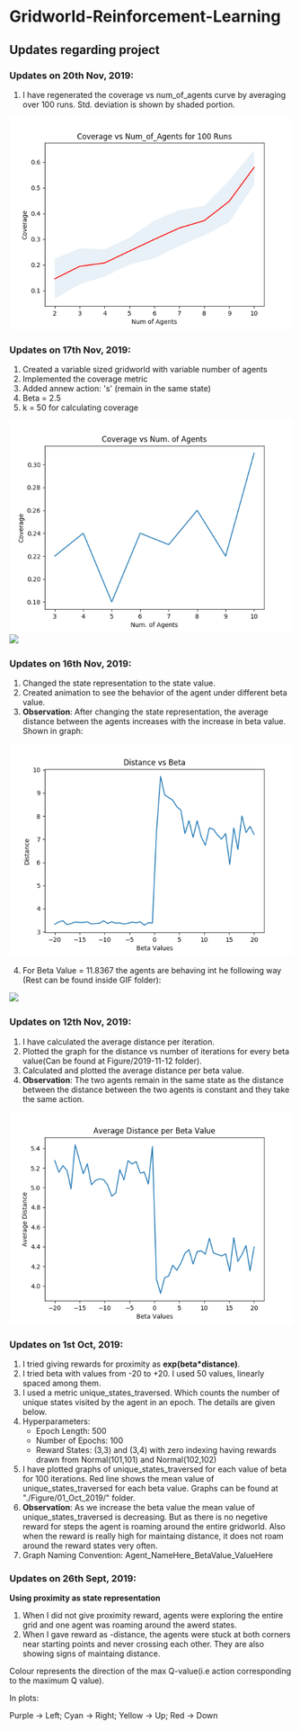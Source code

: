 # Gridworld-Reinforcement-Learning
## Updates regarding project

### Updates on 20th Nov, 2019:
1. I have regenerated the coverage vs num_of_agents curve by averaging over 100 runs. Std. deviation is shown by shaded portion.

![](./Figure/2019-11-20/coverage_vs_numAgents_100_runs.png)



### Updates on 17th Nov, 2019:
1. Created a variable sized gridworld with variable number of agents
2. Implemented the coverage metric
3. Added annew action: 's' (remain in the same state)
4. Beta = 2.5
5. k = 50 for calculating coverage

![](./Figure/2019-11-17/CoverageVsNumOfAgents.png)   ![](./GIF/2019-11-17/6/2.5000.gif)

### Updates on 16th Nov, 2019:

1. Changed the state representation to the state value.
2. Created animation to see the behavior of the agent under different beta value.
3. **Observation**: After changing the state representation, the average distance between the agents increases with the increase in beta value. Shown in graph:

![](./Figure/2019-11-16/Average_Distance_per_Beta_Value.png)

4. For Beta Value = 11.8367 the agents are behaving int he following way (Rest can be found inside GIF folder):

![](./GIF/2019-11-16/11.8367.gif)




### Updates on 12th Nov, 2019:

1. I have calculated the average distance per iteration.
2. Plotted the graph for the distance vs number of iterations for every beta value(Can be found at Figure/2019-11-12 folder).
3. Calculated and plotted the average distance per beta value.
4. **Observation**: The two agents remain in the same state as the distance between the distance between the two agents is constant and they take the same action.

![](./Figure/2019-11-12/Average_Distance_per_Beta_Value.png)




### Updates on 1st Oct, 2019:

1. I tried giving rewards for proximity as **exp(beta\*distance)**.
2. I tried beta with values from -20 to +20. I used 50 values, linearly spaced among them.
3. I used a metric unique_states_traversed. Which counts the number of unique states visited by the agent in an epoch. The details are given below.
4. Hyperparameters:
    *  Epoch Length: 500
    *  Number of Epochs: 100
    *  Reward States: (3,3) and (3,4) with zero indexing having rewards drawn from Normal(101,101) and Normal(102,102)
5. I have plotted graphs of unique_states_traversed for each value of beta for 100 iterations. Red line shows the mean value of unique_states_traversed for each beta value. Graphs can be found at "./Figure/01_Oct_2019/" folder.
6. **Observation**: As we increase the beta value the mean value of unique_states_traversed is decreasing. But as there is no negetive reward for steps the agent is roaming around the entire gridworld. Also when the reward is really high for maintaing distance, it does not roam around the reward states very often.
7. Graph Naming Convention: Agent_NameHere_BetaValue_ValueHere




### Updates on 26th Sept, 2019:

**Using proximity as state representation**
1. When I did not give proximity reward, agents were exploring the entire grid and one agent was roaming around the awerd states.
2. When I gave reward as -distance, the agents were stuck at both corners near starting points and never crossing each other. They are also showing signs of maintaing distance.

Colour represents the direction of the max Q-value(i.e action corresponding to the maximum Q value). 

In plots:

Purple -> Left;  Cyan -> Right;  Yellow -> Up; Red -> Down



